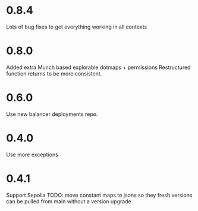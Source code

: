 # 0.8.4
Lots of bug fixes to get everything working in all contexts
# 0.8.0
Added extra Munch based explorable dotmaps + permissions
Restructured function returns to be more consistent.
# 0.6.0
Use new balancer deployments repo.
# 0.4.0
Use more exceptions

# 0.4.1
Support Sepolia
TODO:
move constant maps to jsons so they fresh versions can be pulled from main without a version upgrade
